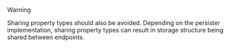 > [!WARNING]
> Sharing property types should also be avoided. Depending on the persister implementation, sharing property types can result in storage structure being shared between endpoints.
